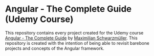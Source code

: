 # Angular - The Complete Guide (Udemy Course)
This repository contains every project created for the Udemy course [Angular - The Complete Guide](https://www.udemy.com/course/the-complete-guide-to-angular-2) by [Maximilian Schwarzmüller](https://www.udemy.com/user/maximilian-schwarzmuller/). This repository is created with the intention of being able to revisit barebone projects and concepts of the Angular framework.
